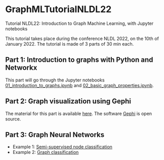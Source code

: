 # GraphMLTutorialNLDL22
Tutorial NLDL22: Introduction to Graph Machine Learning, with Jupyter notebooks

This tutorial takes place during the conference NLDL 2022, on the 10th of January 2022.
The tutorial is made of 3 parts of 30 min each.

## Part 1: Introduction to graphs with Python and Networkx

This part will go through the Jupyter notebooks [01_introduction_to_graphs.ipynb](https://github.com/uitml/GraphMLTutorialNLDL22/blob/main/01_introduction_to_graphs.ipynb) and [02_basic_graph_properties.ipynb](https://github.com/uitml/GraphMLTutorialNLDL22/blob/main/02_basic_graph_properties.ipynb).

## Part 2: Graph visualization using Gephi

The material for this part is available [here](https://github.com/mizvol/gephi-tutorials). The software [Gephi](https://gephi.org/) is open source.

## Part 3: Graph Neural Networks

- Example 1: [Semi-supervised node classification](https://colab.research.google.com/drive/1KEOIUZhz4qwt68ICZcWJBSnUc_qEfkjm?usp=sharing)
- Example 2: [Graph classification](https://colab.research.google.com/drive/1UpYbq2QQeldCDibl-BmEaUQSFHkSlrmS?usp=sharing)

